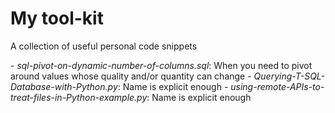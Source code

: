 # My tool-kit

A collection of useful personal code snippets

\- _sql-pivot-on-dynamic-number-of-columns.sql_: When you need to pivot around values whose quality and/or quantity can change
\- _Querying-T-SQL-Database-with-Python.py_: Name is explicit enough
\- _using-remote-APIs-to-treat-files-in-Python-example.py_: Name is explicit enough

